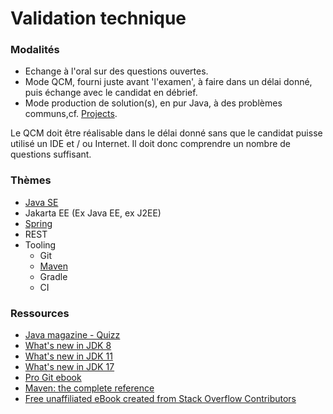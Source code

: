# Validation technique

### Modalités
- Echange à l'oral sur des questions ouvertes.
- Mode QCM, fourni juste avant 'l'examen', à faire dans un délai donné, puis échange avec le candidat en débrief.
- Mode production de solution(s), en pur Java, à des problèmes communs,cf. [Projects](!https://github.com/DVanderstoken/Projects). 
  
Le QCM doit être réalisable dans le délai donné sans que le candidat puisse utilisé un IDE et / ou Internet. Il doit donc comprendre un nombre de questions suffisant.

### Thèmes
- [Java SE](./javaSE/README.md)
- Jakarta EE (Ex Java EE, ex J2EE)
- [Spring](./spring/README.md)
- REST
- Tooling
  - Git
  - [Maven](!./../Maven/README.md)
  - Gradle
  - CI

### Ressources
- <a href="https://blogs.oracle.com/javamagazine/category/jm-quiz?source=:em:nw:mt::::RC_WWMK200429P43C0048:NSL400206850" target="_blank">Java magazine - Quizz</a>
- <a href="https://www.oracle.com/java/technologies/javase/8-whats-new.html" target="_blank">What's new in JDK 8</a>
- <a href="https://www.oracle.com/java/technologies/javase/11-relnote-issues.html#NewFeature" target="_blank">What's new in JDK 11</a>
- <a href="https://www.oracle.com/java/technologies/javase/17-relnote-issues.html#NewFeature" target="_blank">What's new in JDK 17</a>
- <a href="https://git-scm.com/book/en/v2" target="_blank">Pro Git ebook</a>
- <a href="https://books.sonatype.com/mvnref-book/pdf/mvnref-pdf.pdf" target="_blank">Maven: the complete reference</a>
- <a href="https://riptutorial.com/ebook" target="_blank">Free unaffiliated eBook created from Stack Overflow Contributors</a>

